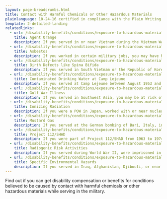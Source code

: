 ```yaml
---
layout: page-breadcrumbs.html
title: Contact with Harmful Chemicals or Other Hazardous Materials
plainlanguage: 10-24-16 certified in compliance with the Plain Writing Act
template: 2-detailed-landing
relatedlinks:
  - url: /disability-benefits/conditions/exposure-to-hazardous-materials/agent-orange/
    title: Agent Orange
    description: If you served in or near Vietnam during the Vietnam War Era—or in certain related jobs—you may have had contact with Agent Orange and other toxic chemicals used to clear plants and trees during the war.
  - url: /disability-benefits/conditions/exposure-to-hazardous-materials/asbestos/
    title: Asbestos
    description: If you worked in certain military jobs, you may have had contact with asbestos (toxic fibers once used in many buildings and products).
  - url: /disability-benefits/conditions/exposure-to-hazardous-materials/birth-defects/
    title: Birth Defects like Spina Bifida
    description: If you served in South Vietnam or the Republic of Korea during certain time periods, you may have had contact with chemicals like Agent Orange believed to cause birth defects in the children of Veterans.
  - url: /disability-benefits/conditions/exposure-to-hazardous-materials/contaminated-drinking-water-at-camp-lejeune/
    title: Contaminated Drinking Water at Camp Lejeune
    description: If you served at Camp Lejeune between August 1953 and December 1987, you may be at risk for certain illnesses believed to be caused by contaminants found in the camp's drinking water during that time.
  - url: /disability-benefits/conditions/exposure-to-hazardous-materials/gulf-war-illness/
    title: Gulf War Illness
    description: If you served in Southwest Asia, you may be at risk of certain illnesses linked to that region.
  - url: /disability-benefits/conditions/exposure-to-hazardous-materials/ionizing-radiation/
    title: Ionizing Radiation
    description: If you were a POW in Japan, worked with or near nuclear testing, worked with X-rays or at a nuclear reactor, or worked in certain other jobs, you may have had contact with ionizing radiation.
  - url: /disability-benefits/conditions/exposure-to-hazardous-materials/mustard-gas/
    title: Mustard Gas
    description: If you served at the German bombing of Bari, Italy, in World War II or worked in certain other jobs, you may have had contact with mustard gas.
  - url: /disability-benefits/conditions/exposure-to-hazardous-materials/project112-SHAD/
    title: Project 112/SHAD
    description: If you were part of Project 112/SHAD from 1963 to 1974, you may be at risk of illnesses believed to be caused by chemical testing.
  - url: /disability-benefits/conditions/exposure-to-hazardous-materials/radiogenic-risk-activities/
    title: Radiogenic Risk Activities
    description: If you served during World War II, were imprisoned in Japan, worked with or near nuclear testing, or served at a gaseous diffusion plant or in certain other jobs, you may be at risk for illnesses believed to be caused by radiation.
  - url: /disability-benefits/conditions/exposure-to-hazardous-materials/specific-environmental-hazards/
    title: Specific Environmental Hazards
    description: If you served in Iraq, Afghanistan, Djibouti, or near Atsugi, Japan, you may have had contact with toxic particles or pollutants.
---
```


Find out if you can get disability compensation or benefits for conditions believed to be caused by contact with harmful chemicals or other hazardous materials while serving in the military.
